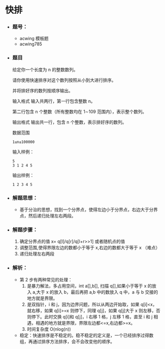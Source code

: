 # 快排

- ### 题号：

  - acwing 模板题
  - acwing785

- ### 题目

  给定你一个长度为 n 的整数数列。

  请你使用快速排序对这个数列按照从小到大进行排序。

  并将排好序的数列按顺序输出。

  输入格式
  输入共两行，第一行包含整数 n。

  第二行包含 n 个整数（所有整数均在 1∼109 范围内），表示整个数列。

  输出格式
  输出共一行，包含 n 个整数，表示排好序的数列。

  数据范围

  ```
  1≤n≤100000
  ```

  输入样例：

  ```
  5
  3 1 2 4 5
  ```

  输出样例：

  ```
  1 2 3 4 5
  ```

- ### 解题思想：

  - 基于分治的思想，找到一个分界点，使得左边小于分界点，右边大于分界点，然后递归处理左右两段。

- ### 解题步骤：

  1. 确定分界点的值 x= q[l]/q[r]/q[l+r>>1] 或者随机点的值
  2. 调整范围,使得界限左边的数都小于等于 x,右边的数都大于等于 x （难点）
  3. 递归处理左右两段

- ### 解析：

  - 第 2 步有两种常见的处理：
    1. 是暴力解法，多占用空间，int a[],b[], 扫描 q[],如果小于等于 x 的放入 a,大于 x 的放入 b，最后再把 a,b 中的数放入 q 中，a 与 b 交接的地方就是界限。
    2. 是双指针，i 和 j，因为边界问题，所以从两边开始取，如果 q[i]<x，就右移，如果 q[i]>=x 则停下，同理 q[j]，如果 q[j]大于 x 则左移，否则停下。此时交换 q[i]和 q[j]，i 右移 1 格，j 左移 1 格，直至 i 和 j 相遇，相遇的地方就是界限，界限左边都<=x,右边都>=x。
    3. 时间复杂度 O(nlog(n))
  - 稳定：快速排序是不稳定的。稳不稳定的定义是，一个已经排序过得数组，再通过排序方法排序，会不会改变他的顺序。
